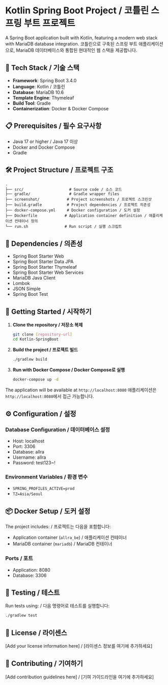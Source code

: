 # Kotlin Spring Boot Project / 코틀린 스프링 부트 프로젝트

A Spring Boot application built with Kotlin, featuring a modern web stack with MariaDB database integration.
코틀린으로 구축된 스프링 부트 애플리케이션으로, MariaDB 데이터베이스와 통합된 현대적인 웹 스택을 제공합니다.

## 🚀 Tech Stack / 기술 스택

- **Framework**: Spring Boot 3.4.0
- **Language**: Kotlin / 코틀린
- **Database**: MariaDB 10.6
- **Template Engine**: Thymeleaf
- **Build Tool**: Gradle
- **Containerization**: Docker & Docker Compose

## 📋 Prerequisites / 필수 요구사항

- Java 17 or higher / Java 17 이상
- Docker and Docker Compose
- Gradle

## 🛠️ Project Structure / 프로젝트 구조

```
.
├── src/                    # Source code / 소스 코드
├── gradle/                 # Gradle wrapper files
├── screenshot/            # Project screenshots / 프로젝트 스크린샷
├── build.gradle           # Project dependencies / 프로젝트 의존성
├── docker-compose.yml     # Docker configuration / 도커 설정
├── Dockerfile            # Application container definition / 애플리케이션 컨테이너 정의
└── run.sh                # Run script / 실행 스크립트
```

## 🔧 Dependencies / 의존성

- Spring Boot Starter Web
- Spring Boot Starter Data JPA
- Spring Boot Starter Thymeleaf
- Spring Boot Starter Web Services
- MariaDB Java Client
- Lombok
- JSON Simple
- Spring Boot Test

## 🚀 Getting Started / 시작하기

1. **Clone the repository / 저장소 복제**
   ```bash
   git clone [repository-url]
   cd Kotlin-SpringBoot
   ```

2. **Build the project / 프로젝트 빌드**
   ```bash
   ./gradlew build
   ```

3. **Run with Docker Compose / Docker Compose로 실행**
   ```bash
   docker-compose up -d
   ```

The application will be available at `http://localhost:8080`
애플리케이션은 `http://localhost:8080`에서 접근 가능합니다.

## ⚙️ Configuration / 설정

### Database Configuration / 데이터베이스 설정
- Host: localhost
- Port: 3306
- Database: allra
- Username: allra
- Password: test123~!

### Environment Variables / 환경 변수
- `SPRING_PROFILES_ACTIVE=prod`
- `TZ=Asia/Seoul`

## 📦 Docker Setup / 도커 설정

The project includes: / 프로젝트는 다음을 포함합니다:
- Application container (`allra_be`) / 애플리케이션 컨테이너
- MariaDB container (`mariadb`) / MariaDB 컨테이너

### Ports / 포트
- Application: 8080
- Database: 3306

## 🧪 Testing / 테스트

Run tests using: / 다음 명령어로 테스트를 실행합니다:
```bash
./gradlew test
```

## 📝 License / 라이센스

[Add your license information here] / [라이센스 정보를 여기에 추가하세요]

## 👥 Contributing / 기여하기

[Add contribution guidelines here] / [기여 가이드라인을 여기에 추가하세요]

